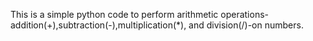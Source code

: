 This is a simple python code to perform arithmetic operations-addition(+),subtraction(-),multiplication(*), and division(/)-on numbers.
